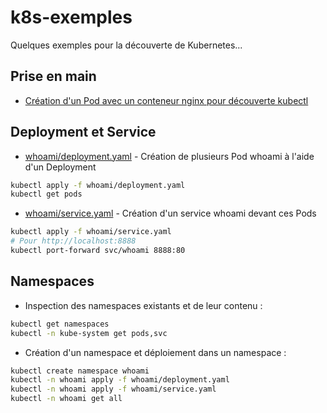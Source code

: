 # k8s-exemples

Quelques exemples pour la découverte de Kubernetes...

## Prise en main

* [Création d'un Pod avec un conteneur nginx pour découverte kubectl](pod-nginx.md)

## Deployment et Service

* [whoami/deployment.yaml](whoami/deployment.yaml) - Création de plusieurs Pod whoami à l'aide d'un Deployment

```bash
kubectl apply -f whoami/deployment.yaml
kubectl get pods
```

* [whoami/service.yaml](whoami/service.yaml) - Création d'un service whoami devant ces Pods

```bash
kubectl apply -f whoami/service.yaml
# Pour http://localhost:8888
kubectl port-forward svc/whoami 8888:80
```

## Namespaces

* Inspection des namespaces existants et de leur contenu :

```bash
kubectl get namespaces
kubectl -n kube-system get pods,svc
```

* Création d'un namespace et déploiement dans un namespace :

```bash
kubectl create namespace whoami
kubectl -n whoami apply -f whoami/deployment.yaml
kubectl -n whoami apply -f whoami/service.yaml
kubectl -n whoami get all
```

